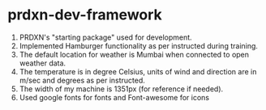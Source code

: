 prdxn-dev-framework
===================

1. PRDXN's "starting package" used for development.
2. Implemented Hamburger functionality as per instructed during training.
3. The default location for weather is Mumbai when connected to open weather data.
4. The temperature is in degree Celsius, units of wind and direction are in m/sec and degrees as per instructed. 
5. The width of my machine is 1351px (for reference if needed).
6. Used google fonts for fonts and Font-awesome for icons
